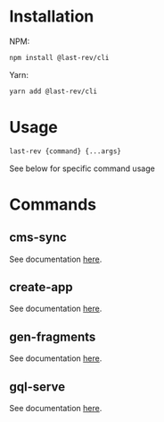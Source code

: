 # Installation

NPM:

```bash
npm install @last-rev/cli
```

Yarn:

```bash
yarn add @last-rev/cli
```

# Usage

```bash
last-rev {command} {...args}
```

See below for specific command usage

# Commands

## cms-sync

See documentation [here](src/commands/cms-sync).

## create-app

See documentation [here](src/commands/create-app).

## gen-fragments

See documentation [here](src/commands/gen-fragments).

## gql-serve

See documentation [here](src/commands/gql-serve).
